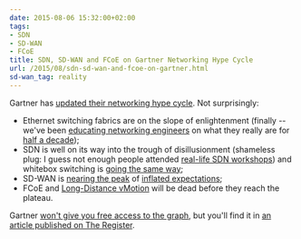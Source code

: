 ```yaml
---
date: 2015-08-06 15:32:00+02:00
tags:
- SDN
- SD-WAN
- FCoE
title: SDN, SD-WAN and FCoE on Gartner Networking Hype Cycle
url: /2015/08/sdn-sd-wan-and-fcoe-on-gartner.html
sd-wan_tag: reality
---
```

Gartner has [updated their networking hype cycle](http://www.theregister.co.uk/2015/07/29/sdn_enthusiasm_dives_says_gartner/). Not surprisingly:

-   Ethernet switching fabrics are on the slope of enlightenment (finally -- we've been [educating networking engineers](http://www.ipspace.net/Data_Center_Fabrics) on what they really are for [half a decade](http://blog.ipspace.net/2010/07/why-is-trill-not-routing-at-layer-2.html));
-   SDN is well on its way into the trough of disillusionment (shameless plug: I guess not enough people attended [real-life SDN workshops](http://ipspace.net/SDNWS)) and whitebox switching is [going the same way](http://kontrolissues.net/2015/03/27/sometimes-size-matters-im-sorry-but-youre-just-not-big-enough/);
-   SD-WAN is [nearing the peak](http://blog.ipspace.net/2015/06/software-defined-wanwell-orchestrated.html) of [inflated expectations](http://blog.ipspace.net/2015/07/some-ridiculous-sd-wan-claims.html);
-   FCoE and [Long-Distance vMotion](http://blog.ipspace.net/2015/02/before-talking-about-vmotion-across.html) will be dead before they reach the plateau.

Gartner [won't give you free access to the graph](http://blogs.gartner.com/andrew-lerner/2015/07/28/believesomeofthehype/), but you'll find it in [an article published on The Register](http://www.theregister.co.uk/2015/07/29/sdn_enthusiasm_dives_says_gartner/).
